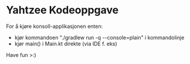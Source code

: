 # Yahtzee Kodeoppgave

For å kjøre konsoll-applikasjonen enten:
* kjør kommandoen "./gradlew run -q --console=plain" i kommandolinje
* kjør main() i Main.kt direkte (via IDE f. eks)

Have fun >:)